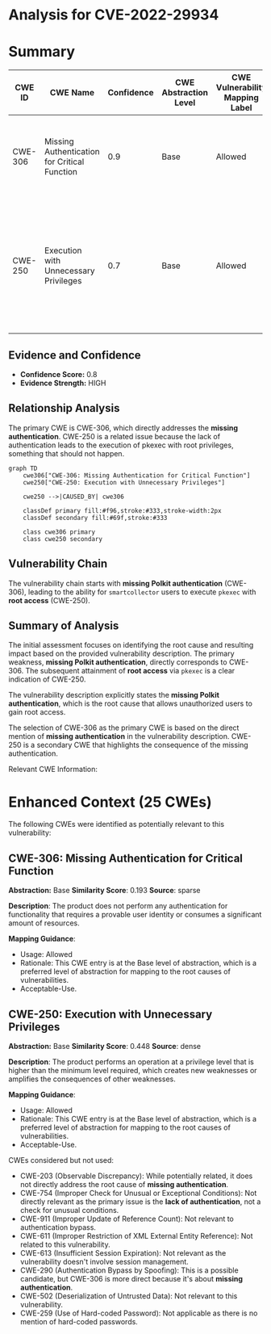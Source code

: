 # Analysis for CVE-2022-29934

# Summary
| CWE ID | CWE Name | Confidence | CWE Abstraction Level | CWE Vulnerability Mapping Label | CWE-Vulnerability Mapping Notes |
|---|---|---|---|---|---|
| CWE-306 | Missing Authentication for Critical Function | 0.9 | Base | Allowed | Primary CWE. The vulnerability description explicitly mentions **missing Polkit authentication**. |
| CWE-250 | Execution with Unnecessary Privileges | 0.7 | Base | Allowed | Secondary CWE. The vulnerability allows smartcollector users to achieve **root access** via pkexec, indicating execution with unnecessary privileges. |

## Evidence and Confidence

*   **Confidence Score:** 0.8
*   **Evidence Strength:** HIGH

## Relationship Analysis
The primary CWE is CWE-306, which directly addresses the **missing authentication**. CWE-250 is a related issue because the lack of authentication leads to the execution of pkexec with root privileges, something that should not happen.

```mermaid
graph TD
    cwe306["CWE-306: Missing Authentication for Critical Function"]
    cwe250["CWE-250: Execution with Unnecessary Privileges"]
    
    cwe250 -->|CAUSED_BY| cwe306

    classDef primary fill:#f96,stroke:#333,stroke-width:2px
    classDef secondary fill:#69f,stroke:#333
    
    class cwe306 primary
    class cwe250 secondary
```

## Vulnerability Chain
The vulnerability chain starts with **missing Polkit authentication** (CWE-306), leading to the ability for `smartcollector` users to execute `pkexec` with **root access** (CWE-250).

## Summary of Analysis
The initial assessment focuses on identifying the root cause and resulting impact based on the provided vulnerability description. The primary weakness, **missing Polkit authentication**, directly corresponds to CWE-306. The subsequent attainment of **root access** via `pkexec` is a clear indication of CWE-250.

The vulnerability description explicitly states the **missing Polkit authentication**, which is the root cause that allows unauthorized users to gain root access.

The selection of CWE-306 as the primary CWE is based on the direct mention of **missing authentication** in the vulnerability description. CWE-250 is a secondary CWE that highlights the consequence of the missing authentication.

Relevant CWE Information:

# Enhanced Context (25 CWEs)
The following CWEs were identified as potentially relevant to this vulnerability:

## CWE-306: Missing Authentication for Critical Function
**Abstraction:** Base
**Similarity Score**: 0.193
**Source**: sparse

**Description**:
The product does not perform any authentication for functionality that requires a provable user identity or consumes a significant amount of resources.

**Mapping Guidance**:
- Usage: Allowed
- Rationale: This CWE entry is at the Base level of abstraction, which is a preferred level of abstraction for mapping to the root causes of vulnerabilities.
- Acceptable-Use.

## CWE-250: Execution with Unnecessary Privileges
**Abstraction:** Base
**Similarity Score**: 0.448
**Source**: dense

**Description**:
The product performs an operation at a privilege level that is higher than the minimum level required, which creates new weaknesses or amplifies the consequences of other weaknesses.

**Mapping Guidance**:
- Usage: Allowed
- Rationale: This CWE entry is at the Base level of abstraction, which is a preferred level of abstraction for mapping to the root causes of vulnerabilities.
- Acceptable-Use.

CWEs considered but not used:

*   CWE-203 (Observable Discrepancy): While potentially related, it does not directly address the root cause of **missing authentication**.
*   CWE-754 (Improper Check for Unusual or Exceptional Conditions): Not directly relevant as the primary issue is the **lack of authentication**, not a check for unusual conditions.
*   CWE-911 (Improper Update of Reference Count): Not relevant to authentication bypass.
*   CWE-611 (Improper Restriction of XML External Entity Reference): Not related to this vulnerability.
*   CWE-613 (Insufficient Session Expiration): Not relevant as the vulnerability doesn't involve session management.
*   CWE-290 (Authentication Bypass by Spoofing): This is a possible candidate, but CWE-306 is more direct because it's about **missing authentication**.
*   CWE-502 (Deserialization of Untrusted Data): Not relevant to this vulnerability.
*   CWE-259 (Use of Hard-coded Password): Not applicable as there is no mention of hard-coded passwords.
